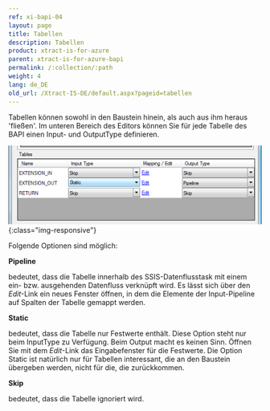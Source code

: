 ```yaml
---
ref: xi-bapi-04
layout: page
title: Tabellen
description: Tabellen
product: xtract-is-for-azure
parent: xtract-is-for-azure-bapi
permalink: /:collection/:path
weight: 4
lang: de_DE
old_url: /Xtract-IS-DE/default.aspx?pageid=tabellen
---
```


Tabellen können sowohl in den Baustein hinein, als auch aus ihm heraus 'fließen'. Im unteren Bereich des Editors können Sie für jede Tabelle des BAPI einen Input- und OutputType definieren.

![BAPI-Tables](/img/content/BAPI-Tables.png){:class="img-responsive"}

Folgende Optionen sind möglich:

**Pipeline**

bedeutet, dass die Tabelle innerhalb des SSIS-Datenflusstask mit einem ein- bzw. ausgehenden Datenfluss verknüpft wird. Es lässt sich über den *Edit*-Link ein neues Fenster öffnen, in dem die Elemente der Input-Pipeline auf Spalten der Tabelle gemappt werden.

**Static**

bedeutet, dass die Tabelle nur Festwerte enthält. Diese Option steht nur beim InputType zu Verfügung. Beim Output macht es keinen Sinn. Öffnen Sie mit dem *Edit*-Link das Eingabefenster für die Festwerte. Die Option Static ist natürlich nur für Tabellen interessant, die an den Baustein übergeben werden, nicht für die, die zurückkommen.

**Skip**

bedeutet, dass die Tabelle ignoriert wird.